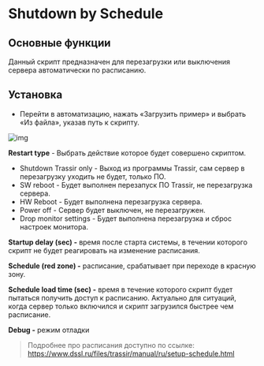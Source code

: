 # Shutdown by Schedule

## **Основные функции**

Данный скрипт предназначен для перезагрузки или выключения сервера автоматически по расписанию.

## **Установка**

- Перейти в автоматизацию, нажать «Загрузить пример» и выбрать «Из файла», указав путь к скрипту.

![img](https://confluence.trassir.com/download/attachments/6130212/image2021-1-18_10-57-34.png?version=1&modificationDate=1610956655000&api=v2)

**Restart type** - Выбрать действие которое будет совершено скриптом.

- Shutdown Trassir only - Выход из программы Trassir, сам сервер в перезагрузку уходить не будет, только ПО.
- SW reboot - Будет выполнен перезапуск ПО Trassir, не перезагрузка сервера.
- HW Reboot - Будет выполнена перезагрузка сервера.
- Power off - Сервер будет выключен, не перезагружен.
- Drop monitor settings - Будет выполнена перезагрузка и сброс настроек монитора.

**Startup delay (sec) -** время после старта системы, в течении которого скрипт не будет реагировать на изменение расписания.

**Schedule (red zone) -** расписание, срабатывает при переходе в красную зону.

**Schedule load time (sec) -** время в течение которого скрипт будет пытаться получить доступ к расписанию. Актуально для ситуаций, когда сервер только включился и скрипт загрузился быстрее чем расписание.

**Debug -** режим отладки



> Подробнее про расписания доступно по ссылке: https://www.dssl.ru/files/trassir/manual/ru/setup-schedule.html